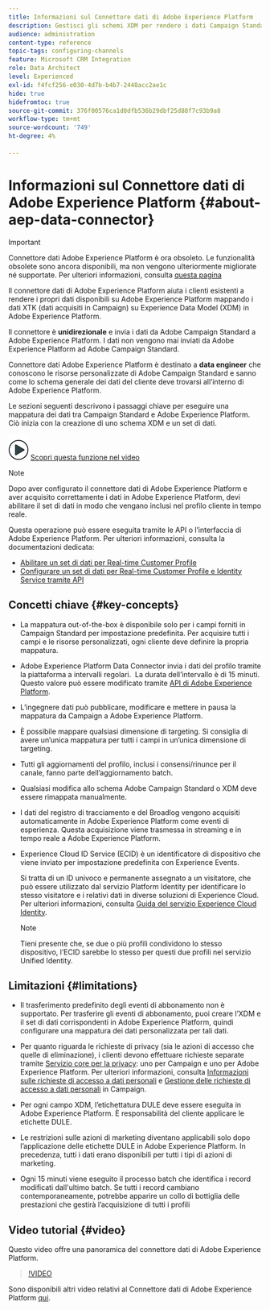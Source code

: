 ```yaml
---
title: Informazioni sul Connettore dati di Adobe Experience Platform
description: Gestisci gli schemi XDM per rendere i dati Campaign Standard disponibili su Adobe Experience Platform.
audience: administration
content-type: reference
topic-tags: configuring-channels
feature: Microsoft CRM Integration
role: Data Architect
level: Experienced
exl-id: f4fcf256-e030-4d7b-b4b7-2448acc2ae1c
hide: true
hidefromtoc: true
source-git-commit: 376f00576ca1d0dfb536b29dbf25d88f7c93b9a8
workflow-type: tm+mt
source-wordcount: '749'
ht-degree: 4%

---
```


# Informazioni sul Connettore dati di Adobe Experience Platform {#about-aep-data-connector}

>[!IMPORTANT]
>
>Connettore dati Adobe Experience Platform è ora obsoleto. Le funzionalità obsolete sono ancora disponibili, ma non vengono ulteriormente migliorate né supportate. Per ulteriori informazioni, consulta [questa pagina](../../rn/using/deprecated-features.md)

Il connettore dati di Adobe Experience Platform aiuta i clienti esistenti a rendere i propri dati disponibili su Adobe Experience Platform mappando i dati XTK (dati acquisiti in Campaign) su Experience Data Model (XDM) in Adobe Experience Platform.

Il connettore è **unidirezionale** e invia i dati da Adobe Campaign Standard a Adobe Experience Platform. I dati non vengono mai inviati da Adobe Experience Platform ad Adobe Campaign Standard.

Connettore dati Adobe Experience Platform è destinato a **data engineer** che conoscono le risorse personalizzate di Adobe Campaign Standard e sanno come lo schema generale dei dati del cliente deve trovarsi all’interno di Adobe Experience Platform.

Le sezioni seguenti descrivono i passaggi chiave per eseguire una mappatura dei dati tra Campaign Standard e Adobe Experience Platform. Ciò inizia con la creazione di uno schema XDM e un set di dati.

![](assets/do-not-localize/how-to-video.png) [Scopri questa funzione nel video](#video)

>[!NOTE]
>Dopo aver configurato il connettore dati di Adobe Experience Platform e aver acquisito correttamente i dati in Adobe Experience Platform, devi abilitare il set di dati in modo che vengano inclusi nel profilo cliente in tempo reale.
>
>Questa operazione può essere eseguita tramite le API o l’interfaccia di Adobe Experience Platform. Per ulteriori informazioni, consulta la documentazioni dedicata:
>
>* [Abilitare un set di dati per Real-time Customer Profile](https://experienceleague.adobe.com/docs/experience-platform/rtcdp/datasets/dataset.html)
>* [Configurare un set di dati per Real-time Customer Profile e Identity Service tramite API](https://experienceleague.adobe.com/docs/experience-platform/catalog/api/getting-started.html)

## Concetti chiave {#key-concepts}

* La mappatura out-of-the-box è disponibile solo per i campi forniti in Campaign Standard per impostazione predefinita. Per acquisire tutti i campi e le risorse personalizzati, ogni cliente deve definire la propria mappatura.

* Adobe Experience Platform Data Connector invia i dati del profilo tramite la piattaforma a intervalli regolari. &#x200B; La durata dell’intervallo è di 15 minuti. Questo valore può essere modificato tramite [API di Adobe Experience Platform](https://experienceleague.adobe.com/docs/experience-platform/ingestion/home.html).

* L’ingegnere dati può pubblicare, modificare e mettere in pausa la mappatura da Campaign a Adobe Experience Platform.

* È possibile mappare qualsiasi dimensione di targeting. Si consiglia di avere un’unica mappatura per tutti i campi in un’unica dimensione di targeting.

* Tutti gli aggiornamenti del profilo, inclusi i consensi/rinunce per il canale, fanno parte dell’aggiornamento batch.

* Qualsiasi modifica allo schema Adobe Campaign Standard o XDM deve essere rimappata manualmente. &#x200B;

* I dati del registro di tracciamento e del Broadlog vengono acquisiti automaticamente in Adobe Experience Platform come eventi di esperienza. Questa acquisizione viene trasmessa in streaming e in tempo reale a Adobe Experience Platform.

* Experience Cloud ID Service (ECID) è un identificatore di dispositivo che viene inviato per impostazione predefinita con Experience Events.

  Si tratta di un ID univoco e permanente assegnato a un visitatore, che può essere utilizzato dal servizio Platform Identity per identificare lo stesso visitatore e i relativi dati in diverse soluzioni di Experience Cloud. Per ulteriori informazioni, consulta [Guida del servizio Experience Cloud Identity](https://experienceleague.adobe.com/docs/id-service/using/home.html).

  >[!NOTE]
  >
  >Tieni presente che, se due o più profili condividono lo stesso dispositivo, l’ECID sarebbe lo stesso per questi due profili nel servizio Unified Identity.

## Limitazioni {#limitations}

* Il trasferimento predefinito degli eventi di abbonamento non è supportato. Per trasferire gli eventi di abbonamento, puoi creare l’XDM e il set di dati corrispondenti in Adobe Experience Platform, quindi configurare una mappatura dei dati personalizzata per tali dati.

* Per quanto riguarda le richieste di privacy (sia le azioni di accesso che quelle di eliminazione), i clienti devono effettuare richieste separate tramite [Servizio core per la privacy](https://experienceleague.adobe.com/docs/experience-platform/privacy/home.html#how-to-use-privacy-service-to-manage-privacy-job-requests): uno per Campaign e uno per Adobe Experience Platform. Per ulteriori informazioni, consulta [Informazioni sulle richieste di accesso a dati personali](https://experienceleague.adobe.com/docs/campaign-standard/using/getting-started/privacy/privacy-requests.html?lang=it#getting-started) e [Gestione delle richieste di accesso a dati personali](https://helpx.adobe.com/it/campaign/kb/acs-privacy.html#ManagingPrivacyRequests) in Campaign.

* Per ogni campo XDM, l’etichettatura DULE deve essere eseguita in Adobe Experience Platform. È responsabilità del cliente applicare le etichette DULE.

* Le restrizioni sulle azioni di marketing diventano applicabili solo dopo l’applicazione delle etichette DULE in Adobe Experience Platform. In precedenza, tutti i dati erano disponibili per tutti i tipi di azioni di marketing.

* Ogni 15 minuti viene eseguito il processo batch che identifica i record modificati dall&#39;ultimo batch. Se tutti i record cambiano contemporaneamente, potrebbe apparire un collo di bottiglia delle prestazioni che gestirà l’acquisizione di tutti i profili

## Video tutorial {#video}

Questo video offre una panoramica del connettore dati di Adobe Experience Platform.

>[!VIDEO](https://video.tv.adobe.com/v/27304?quality=12&captions=eng)

Sono disponibili altri video relativi al Connettore dati di Adobe Experience Platform [qui](https://experienceleague.adobe.com/docs/campaign-learn/campaign-standard-tutorials/administrating/adobe-experience-platform-data-connector/understanding-the-adobe-experience-platform-data-connector.html).
